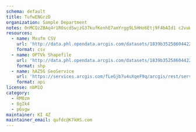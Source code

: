 ```yaml
---
schema: default
title: TufwENGrzD 
organization: Sample Department 
notes: 0nMCQzZBAq4r1ROscdSwjzG37kufKenhE7amYrgg9L5HHo6Etj9F4bAId1 c2vuWmkiKiwIbavxT8DNFO DsNUJ3QVCpLofYXP6V 
resources:
  - name: Mxufm CSV
    url: 'http://data.phl.opendata.arcgis.com/datasets/1839b35258604422b0b520cbb668df0d_0.csv'
    format: csv
  - name: OPTVk Shapefile
    url: 'http://data.phl.opendata.arcgis.com/datasets/1839b35258604422b0b520cbb668df0d_0.zip'
    format: shp
  - name: hAZ5G GeoService
    url: 'https://services.arcgis.com/fLeGjb7u4uXqeF9q/arcgis/rest/services/Air_Monitoring_Stations/FeatureServer/0/query'
    format: api
license: nbM1Q 
category:
  - RM0zm 
  - 8gIk4 
  - p6vgw 
maintainer: KI 4Z  
maintainer_email: qufdc@K7kHS.com
---
```

